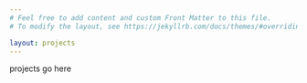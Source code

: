 ```yaml
---
# Feel free to add content and custom Front Matter to this file.
# To modify the layout, see https://jekyllrb.com/docs/themes/#overriding-theme-defaults

layout: projects
---
```


projects go here

